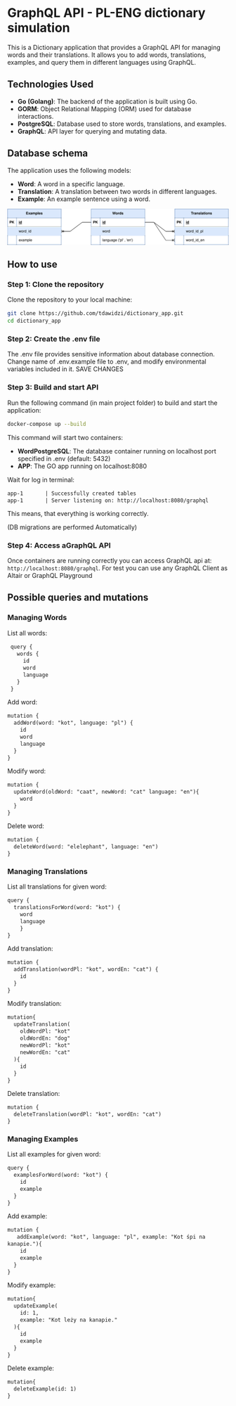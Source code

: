 # GraphQL API - PL-ENG dictionary simulation
This is a Dictionary application that provides a GraphQL API for managing words and their translations. It allows you to add words, translations, examples, and query them in different languages using GraphQL.

## Technologies Used

- **Go (Golang)**: The backend of the application is built using Go.
- **GORM**: Object Relational Mapping (ORM) used for database interactions.
- **PostgreSQL**: Database used to store words, translations, and examples.
- **GraphQL**: API layer for querying and mutating data.

## Database schema
The application uses the following models:

- **Word**: A word in a specific language.
- **Translation**: A translation between two words in different languages.
- **Example**: An example sentence using a word.

![Database schema](https://github.com/tdawidzi/dictionary_app/blob/dev/Dictionary_database.svg)

## How to use
### Step 1: Clone the repository

Clone the repository to your local machine:

```bash
git clone https://github.com/tdawidzi/dictionary_app.git
cd dictionary_app
```

### Step 2: Create the .env file
The .env file provides sensitive information about database connection.
Change name of .env.example file to .env, and modify environmental variables included in it.
SAVE CHANGES

### Step 3: Build and start API
Run the following command (in main project folder) to build and start the application:
```bash
docker-compose up --build
```
This command will start two containers:
- **WordPostgreSQL**: The database container running on localhost port specified in .env (default: 5432)
- **APP**: The GO app running on localhost:8080

Wait for log in terminal: 
```
app-1       | Successfully created tables
app-1       | Server listening on: http://localhost:8080/graphql
```
This means, that everything is working correctly.

(DB migrations are performed Automatically)

### Step 4: Access aGraphQL API
Once containers are running correctly you can access GraphQL api at: ```http://localhost:8080/graphql```.
For test you can use any GraphQL Client as Altair or GraphQL Playground

## Possible queries and mutations
### Managing Words
List all words:
```
 query {
   words {
     id
     word
     language
   }
 }
```
Add word:
```
mutation {
  addWord(word: "kot", language: "pl") {
    id
    word
    language
  }
}
```
Modify word:
```
mutation {
  updateWord(oldWord: "caat", newWord: "cat" language: "en"){
    word
  }
}
```
Delete word:
```
mutation {
  deleteWord(word: "elelephant", language: "en")
}
```
### Managing Translations
List all translations for given word:
```
query {
  translationsForWord(word: "kot") {
    word
    language
    }
}
```
Add translation:
```
mutation {
  addTranslation(wordPl: "kot", wordEn: "cat") {
    id
  }
}
```
Modify translation:
```
mutation{
  updateTranslation(
    oldWordPl: "kot"
    oldWordEn: "dog"
    newWordPl: "kot"
    newWordEn: "cat"
  ){
    id
  }
}
```
Delete translation:
```
mutation {
  deleteTranslation(wordPl: "kot", wordEn: "cat")
}
```
### Managing Examples
List all examples for given word:
```
query {
  examplesForWord(word: "kot") {
    id
    example
  }
}
```
Add example:
```
mutation {
   addExample(word: "kot", language: "pl", example: "Kot śpi na kanapie."){
    id
    example
  }
}
```
Modify example:
```
mutation{
  updateExample(
    id: 1,
    example: "Kot leży na kanapie."
  ){
    id
    example
  }
}
```
Delete example:
```
mutation{
  deleteExample(id: 1)
}
```